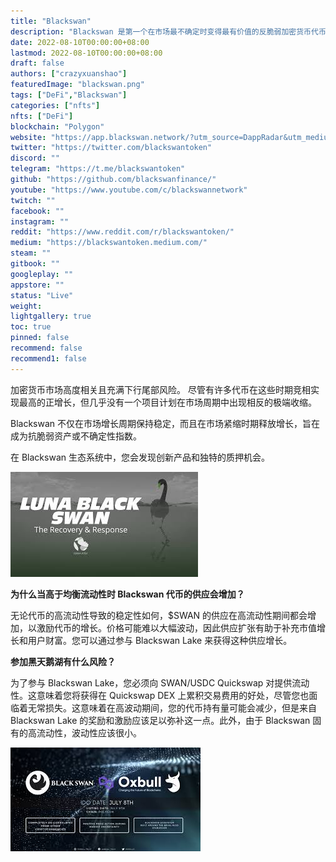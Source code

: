 ```yaml
---
title: "Blackswan"
description: "Blackswan 是第一个在市场最不确定时变得最有价值的反脆弱加密货币代币."
date: 2022-08-10T00:00:00+08:00
lastmod: 2022-08-10T00:00:00+08:00
draft: false
authors: ["crazyxuanshao"]
featuredImage: "blackswan.png"
tags: ["DeFi","Blackswan"]
categories: ["nfts"]
nfts: ["DeFi"]
blockchain: "Polygon"
website: "https://app.blackswan.network/?utm_source=DappRadar&utm_medium=deeplink&utm_campaign=visit-website"
twitter: "https://twitter.com/blackswantoken"
discord: ""
telegram: "https://t.me/blackswantoken"
github: "https://github.com/blackswanfinance/"
youtube: "https://www.youtube.com/c/blackswannetwork"
twitch: ""
facebook: ""
instagram: ""
reddit: "https://www.reddit.com/r/blackswantoken/"
medium: "https://blackswantoken.medium.com/"
steam: ""
gitbook: ""
googleplay: ""
appstore: ""
status: "Live"
weight: 
lightgallery: true
toc: true
pinned: false
recommend: false
recommend1: false
---
```

<p>加密货币市场高度相关且充满下行尾部风险。 尽管有许多代币在这些时期竞相实现最高的正增长，但几乎没有一个项目计划在市场周期中出现相反的极端收缩。</p>
<p>Blackswan 不仅在市场增长周期保持稳定，而且在市场紧缩时期释放增长，旨在成为抗脆弱资产或不确定性指数。</p>
<p>在 Blackswan 生态系统中，您会发现创新产品和独特的质押机会。</p>

![insad](insad.png)

**为什么当高于均衡流动性时 Blackswan 代币的供应会增加？**

无论代币的高流动性导致的稳定性如何，$SWAN 的供应在高流动性期间都会增加，以激励代币的增长。价格可能难以大幅波动，因此供应扩张有助于补充市值增长和用户财富。您可以通过参与 Blackswan Lake 来获得这种供应增长。

**参加黑天鹅湖有什么风险？**

为了参与 Blackswan Lake，您必须向 SWAN/USDC Quickswap 对提供流动性。这意味着您将获得在 Quickswap DEX 上累积交易费用的好处，尽管您也面临着无常损失。这意味着在高波动期间，您的代币持有量可能会减少，但是来自 Blackswan Lake 的奖励和激励应该足以弥补这一点。此外，由于 Blackswan 固有的高流动性，波动性应该很小。

![insha](insha.png)